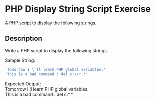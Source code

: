# PHP Display String Script Exercise

A PHP script to display the following strings.

## Description

Write a PHP script to display the following strings.

Sample String:

```php
'Tomorrow I \'ll learn PHP global variables.'
'This is a bad command : del c:\\*.*'
```

Expected Output:<br>
Tomorrow I'll learn PHP global variables.<br>
This is a bad command : del c:\*.\*
